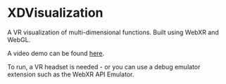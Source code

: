 # XDVisualization
A VR visualization of multi-dimensional functions. Built using WebXR and WebGL.

A video demo can be found [here](https://lochlann-b.github.io/XDVisualisation/). 

To run, a VR headset is needed - or you can use a debug emulator extension such as the WebXR API Emulator.
